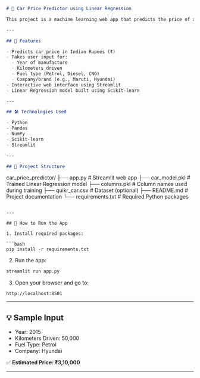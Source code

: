 ```markdown
# 🚗 Car Price Predictor using Linear Regression

This project is a machine learning web app that predicts the price of a used car based on inputs like year of manufacture, kilometers driven, fuel type, and brand. It uses a Linear Regression model trained on real-world data from Quikr and is built using Python and Streamlit.

---

## 📌 Features

- Predicts car price in Indian Rupees (₹)
- Takes user input for:
  - Year of manufacture
  - Kilometers driven
  - Fuel type (Petrol, Diesel, CNG)
  - Company/brand (e.g., Maruti, Hyundai)
- Interactive web interface using Streamlit
- Linear Regression model built using Scikit-learn

---

## 🛠 Technologies Used

- Python
- Pandas
- NumPy
- Scikit-learn
- Streamlit

---

## 📁 Project Structure

```

car\_price\_predictor/
├── app.py               # Streamlit web app
├── car\_model.pkl        # Trained Linear Regression model
├── columns.pkl          # Column names used during training
├── quikr\_car.csv        # Dataset (optional)
├── README.md            # Project documentation
└── requirements.txt     # Required Python packages

````

---

## 🚀 How to Run the App

1. Install required packages:

```bash
pip install -r requirements.txt
````

2. Run the app:

```bash
streamlit run app.py
```

3. Open your browser and go to:

```
http://localhost:8501
```

---

## 💡 Sample Input

* Year: 2015
* Kilometers Driven: 50,000
* Fuel Type: Petrol
* Company: Hyundai

✅ **Estimated Price: ₹3,10,000**

---

